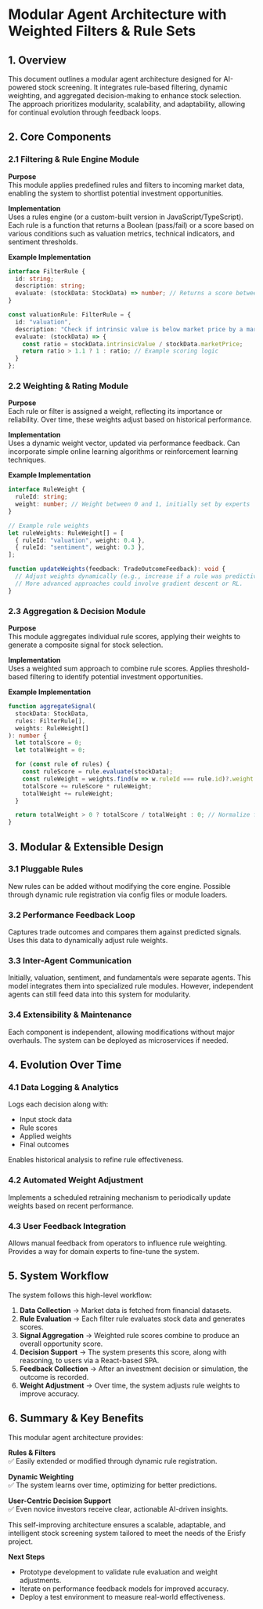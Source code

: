 # Modular Agent Architecture with Weighted Filters & Rule Sets

## 1. Overview

This document outlines a modular agent architecture designed for AI-powered stock screening. It integrates rule-based filtering, dynamic weighting, and aggregated decision-making to enhance stock selection. The approach prioritizes modularity, scalability, and adaptability, allowing for continual evolution through feedback loops.

## 2. Core Components

### 2.1 Filtering & Rule Engine Module

**Purpose**  
This module applies predefined rules and filters to incoming market data, enabling the system to shortlist potential investment opportunities.

**Implementation**  
Uses a rules engine (or a custom-built version in JavaScript/TypeScript). Each rule is a function that returns a Boolean (pass/fail) or a score based on various conditions such as valuation metrics, technical indicators, and sentiment thresholds.

**Example Implementation**

```typescript
interface FilterRule {
  id: string;
  description: string;
  evaluate: (stockData: StockData) => number; // Returns a score between 0 and 1
}

const valuationRule: FilterRule = {
  id: "valuation",
  description: "Check if intrinsic value is below market price by a margin",
  evaluate: (stockData) => {
    const ratio = stockData.intrinsicValue / stockData.marketPrice;
    return ratio > 1.1 ? 1 : ratio; // Example scoring logic
  }
};
```

### 2.2 Weighting & Rating Module

**Purpose**  
Each rule or filter is assigned a weight, reflecting its importance or reliability. Over time, these weights adjust based on historical performance.

**Implementation**  
Uses a dynamic weight vector, updated via performance feedback. Can incorporate simple online learning algorithms or reinforcement learning techniques.

**Example Implementation**

```typescript
interface RuleWeight {
  ruleId: string;
  weight: number; // Weight between 0 and 1, initially set by experts
}

// Example rule weights
let ruleWeights: RuleWeight[] = [
  { ruleId: "valuation", weight: 0.4 },
  { ruleId: "sentiment", weight: 0.3 },
];

function updateWeights(feedback: TradeOutcomeFeedback): void {
  // Adjust weights dynamically (e.g., increase if a rule was predictive)
  // More advanced approaches could involve gradient descent or RL.
}
```

### 2.3 Aggregation & Decision Module

**Purpose**  
This module aggregates individual rule scores, applying their weights to generate a composite signal for stock selection.

**Implementation**  
Uses a weighted sum approach to combine rule scores. Applies threshold-based filtering to identify potential investment opportunities.

**Example Implementation**

```typescript
function aggregateSignal(
  stockData: StockData,
  rules: FilterRule[],
  weights: RuleWeight[]
): number {
  let totalScore = 0;
  let totalWeight = 0;

  for (const rule of rules) {
    const ruleScore = rule.evaluate(stockData);
    const ruleWeight = weights.find(w => w.ruleId === rule.id)?.weight || 0;
    totalScore += ruleScore * ruleWeight;
    totalWeight += ruleWeight;
  }

  return totalWeight > 0 ? totalScore / totalWeight : 0; // Normalize final score
}
```

## 3. Modular & Extensible Design

### 3.1 Pluggable Rules

New rules can be added without modifying the core engine. Possible through dynamic rule registration via config files or module loaders.

### 3.2 Performance Feedback Loop

Captures trade outcomes and compares them against predicted signals. Uses this data to dynamically adjust rule weights.

### 3.3 Inter-Agent Communication

Initially, valuation, sentiment, and fundamentals were separate agents. This model integrates them into specialized rule modules. However, independent agents can still feed data into this system for modularity.

### 3.4 Extensibility & Maintenance

Each component is independent, allowing modifications without major overhauls. The system can be deployed as microservices if needed.

## 4. Evolution Over Time

### 4.1 Data Logging & Analytics

Logs each decision along with:

- Input stock data
- Rule scores
- Applied weights
- Final outcomes

Enables historical analysis to refine rule effectiveness.

### 4.2 Automated Weight Adjustment

Implements a scheduled retraining mechanism to periodically update weights based on recent performance.

### 4.3 User Feedback Integration

Allows manual feedback from operators to influence rule weighting. Provides a way for domain experts to fine-tune the system.

## 5. System Workflow

The system follows this high-level workflow:

1. **Data Collection** → Market data is fetched from financial datasets.
2. **Rule Evaluation** → Each filter rule evaluates stock data and generates scores.
3. **Signal Aggregation** → Weighted rule scores combine to produce an overall opportunity score.
4. **Decision Support** → The system presents this score, along with reasoning, to users via a React-based SPA.
5. **Feedback Collection** → After an investment decision or simulation, the outcome is recorded.
6. **Weight Adjustment** → Over time, the system adjusts rule weights to improve accuracy.

## 6. Summary & Key Benefits

This modular agent architecture provides:

**Rules & Filters**  
✅ Easily extended or modified through dynamic rule registration.

**Dynamic Weighting**  
✅ The system learns over time, optimizing for better predictions.

**User-Centric Decision Support**  
✅ Even novice investors receive clear, actionable AI-driven insights.

This self-improving architecture ensures a scalable, adaptable, and intelligent stock screening system tailored to meet the needs of the Erisfy project.

**Next Steps**

- Prototype development to validate rule evaluation and weight adjustments.
- Iterate on performance feedback models for improved accuracy.
- Deploy a test environment to measure real-world effectiveness.
